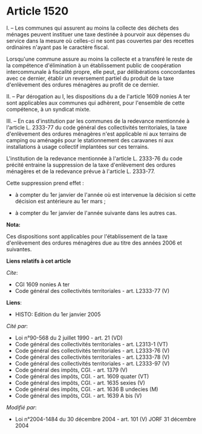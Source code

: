 # Article 1520

I. – Les communes qui assurent au moins la collecte des déchets des ménages peuvent instituer une taxe destinée à pourvoir
aux dépenses du service dans la mesure où celles-ci ne sont pas couvertes par des recettes ordinaires n'ayant pas le
caractère fiscal.

Lorsqu'une commune assure au moins la collecte et a transféré le reste de la compétence d'élimination à un établissement
public de coopération intercommunale à fiscalité propre, elle peut, par délibérations concordantes avec ce dernier, établir
un reversement partiel du produit de la taxe d'enlèvement des ordures ménagères au profit de ce dernier.

II. – Par dérogation au I, les dispositions du a de l'article 1609 nonies A ter sont applicables aux communes qui adhèrent,
pour l'ensemble de cette compétence, à un syndicat mixte.

III. – En cas d'institution par les communes de la redevance mentionnée à l'article L. 2333-77 du code général des
collectivités territoriales, la taxe d'enlèvement des ordures ménagères n'est applicable ni aux terrains de camping ou
aménagés pour le stationnement des caravanes ni aux installations à usage collectif implantées sur ces terrains.

L'institution de la redevance mentionnée à l'article L. 2333-76 du code précité entraine la suppression de la taxe
d'enlèvement des ordures ménagères et de la redevance prévue à l'article L. 2333-77.

Cette suppression prend effet :

- à compter du 1er janvier de l'année où est intervenue la décision si cette décision est antérieure au 1er mars ;

- à compter du 1er janvier de l'année suivante dans les autres cas.

**Nota:**

Ces dispositions sont applicables pour l'établissement de la taxe d'enlèvement des ordures ménagères due au titre des années
2006 et suivantes.

**Liens relatifs à cet article**

_Cite_:

  - CGI 1609 nonies A ter
  - Code général des collectivités territoriales - art. L2333-77 (V)

**Liens**:

  - HISTO: Edition du 1er janvier 2005

_Cité par_:

  - Loi n°90-568 du 2 juillet 1990 - art. 21 (VD)
  - Code général des collectivités territoriales - art. L2313-1 (VT)
  - Code général des collectivités territoriales - art. L2333-76 (V)
  - Code général des collectivités territoriales - art. L2333-78 (V)
  - Code général des collectivités territoriales - art. L2333-97 (V)
  - Code général des impôts, CGI. - art. 1379 (V)
  - Code général des impôts, CGI. - art. 1609 quater (VT)
  - Code général des impôts, CGI. - art. 1635 sexies (V)
  - Code général des impôts, CGI. - art. 1636 B undecies (M)
  - Code général des impôts, CGI. - art. 1639 A bis (V)

_Modifié par_:

  - Loi n°2004-1484 du 30 décembre 2004 - art. 101 (V) JORF 31 décembre 2004
